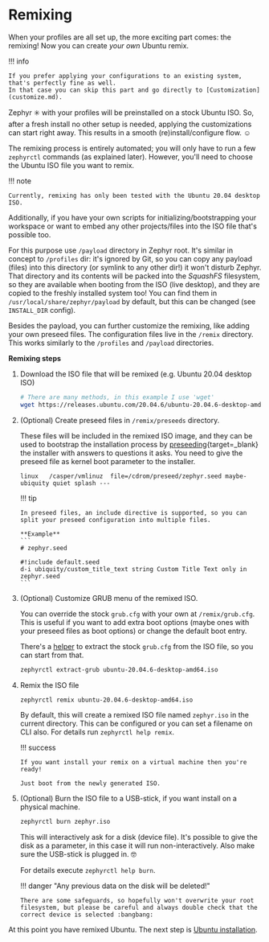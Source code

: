 # Remixing

When your profiles are all set up, the more exciting part comes: the remixing!
Now you can create _your own_ Ubuntu remix.

!!! info

    If you prefer applying your configurations to an existing system, that's perfectly fine as well.
    In that case you can skip this part and go directly to [Customization](customize.md).

Zephyr :eight_spoked_asterisk: with your profiles will be preinstalled on a stock Ubuntu ISO.
So, after a fresh install no other setup is needed, applying the customizations can start right away.
This results in a smooth (re)install/configure flow. :relaxed:

The remixing process is entirely automated; you will only have to run a few `zephyrctl` commands (as explained later).
However, you'll need to choose the Ubuntu ISO file you want to remix.

!!! note

    Currently, remixing has only been tested with the Ubuntu 20.04 desktop ISO.

Additionally, if you have your own scripts for initializing/bootstrapping your workspace or want to embed any other projects/files into the ISO file that's possible too.

For this purpose use `/payload` directory in Zephyr root.
It's similar in concept to `/profiles` dir: it's ignored by Git, so you can copy any payload (files) into this directory (or symlink to any other dir!) it won't disturb Zephyr.
That directory and its contents will be packed into the _SquashFS_ filesystem, so they are available when booting from the ISO (live desktop), and they are copied to the freshly installed system too!
You can find them in `/usr/local/share/zephyr/payload` by default, but this can be changed (see `INSTALL_DIR` config).

Besides the payload, you can further customize the remixing, like adding your own preseed files.
The configuration files live in the `/remix` directory. This works similarly to the `/profiles` and `/payload` directories.

**Remixing steps**

1.  Download the ISO file that will be remixed (e.g. Ubuntu 20.04 desktop ISO)
    ```bash
    # There are many methods, in this example I use 'wget'
    wget https://releases.ubuntu.com/20.04.6/ubuntu-20.04.6-desktop-amd64.iso
    ```
1.  (Optional) Create preseed files in `/remix/preseeds` directory.

    These files will be included in the remixed ISO image, and they can be used to bootstrap the installation process by [preseeding](https://wiki.ubuntu.com/UbiquityAutomation){target=\_blank} the installer with answers to questions it asks.
    You need to give the preseed file as kernel boot parameter to the installer.

    ```
    linux	/casper/vmlinuz  file=/cdrom/preseed/zephyr.seed maybe-ubiquity quiet splash ---
    ```

    !!! tip

        In preseed files, an include directive is supported, so you can split your preseed configuration into multiple files.

        **Example**
        ```
        # zephyr.seed

        #!include default.seed
        d-i ubiquity/custom_title_text string Custom Title Text only in zephyr.seed
        ```

1.  (Optional) Customize GRUB menu of the remixed ISO.

    You can override the stock `grub.cfg` with your own at `/remix/grub.cfg`.
    This is useful if you want to add extra boot options (maybe ones with your preseed files as boot options) or change the default boot entry.

    There's a [helper](reference/zephyrctl.md#extract-grub) to extract the stock `grub.cfg` from the ISO file, so you can start from that.

    ```bash
    zephyrctl extract-grub ubuntu-20.04.6-desktop-amd64.iso
    ```

1.  Remix the ISO file

    ```bash
    zephyrctl remix ubuntu-20.04.6-desktop-amd64.iso
    ```

    By default, this will create a remixed ISO file named `zephyr.iso` in the current directory.
    This can be configured or you can set a filename on CLI also.
    For details run `zephyrctl help remix`.

    !!! success

        If you want install your remix on a virtual machine then you're ready!

        Just boot from the newly generated ISO.

1.  (Optional) Burn the ISO file to a USB-stick, if you want install on a physical machine.

    ```bash
    zephyrctl burn zephyr.iso
    ```

    This will interactively ask for a disk (device file). It's possible to give the disk as a parameter, in this case it will run non-interactively.
    Also make sure the USB-stick is plugged in. :nerd_face:

    For details execute `zephyrctl help burn`.

    !!! danger "Any previous data on the disk will be deleted!"

        There are some safeguards, so hopefully won't overwrite your root filesystem, but please be careful and always double check that the correct device is selected :bangbang:

At this point you have remixed Ubuntu. The next step is [Ubuntu installation](ubuntu.md).
